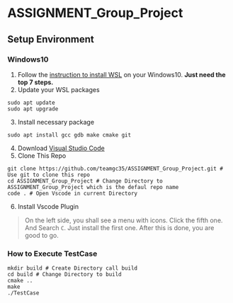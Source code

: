 # ASSIGNMENT_Group_Project

## Setup Environment
### Windows10
1. Follow the [instruction to install WSL](https://docs.microsoft.com/en-us/windows/wsl/install-win10) on your Windows10. **Just need the top 7 steps.**
2. Update your WSL packages
```shell
sudo apt update
sudo apt upgrade
```
3. Install necessary package
```shell
sudo apt install gcc gdb make cmake git
```
4. Download [Visual Studio Code](https://code.visualstudio.com/)
5. Clone This Repo
```shell
git clone https://github.com/teamgc35/ASSIGNMENT_Group_Project.git # Use git to clone this repo
cd ASSIGNMENT_Group_Project # Change Directory to ASSIGNMENT_Group_Project which is the defaul repo name
code . # Open Vscode in current Directory
```
6. Install Vscode Plugin  
> On the left side, you shall see a menu with icons. Click the fifth one. And Search `C`. Just install the first one. After this is done, you are good to go.
### How to Execute TestCase
```shell
mkdir build # Create Directory call build
cd build # Change Directory to build
cmake .. 
make
./TestCase
```
